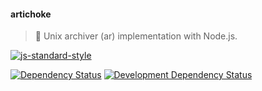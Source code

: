 #### artichoke
> :trident: Unix archiver (ar) implementation with Node.js.

[![js-standard-style](https://img.shields.io/badge/code%20style-standard-brightgreen.svg)](http://standardjs.com/)
<!--[![npm version](https://badge.fury.io/js/artichoke.svg)](http://npmjs.com/package/artichoke)-->
[![Dependency Status](https://david-dm.org/stpettersens/artichoke.png?theme=shields.io)](https://david-dm.org/stpettersens/artichoke) [![Development Dependency Status](https://david-dm.org/stpettersens/artichoke/dev-status.png?theme=shields.io)](https://david-dm.org/stpettersens/artichoke#info=devDependencies)
